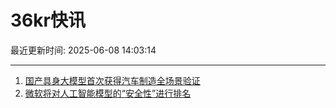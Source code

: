 # 36kr快讯

最近更新时间: 2025-06-08 14:03:14

--- 
1. [国产具身大模型首次获得汽车制造全场景验证](https://www.36kr.com/newsflashes/3327108908427781) 
2. [微软将对人工智能模型的“安全性”进行排名](https://www.36kr.com/newsflashes/3327110608087558) 
